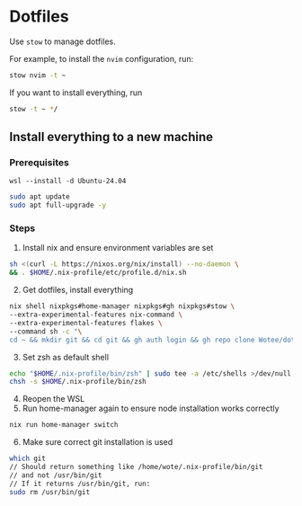 # Dotfiles

Use `stow` to manage dotfiles.

For example, to install the `nvim` configuration, run:

```sh
stow nvim -t ~
```

If you want to install everything, run
```sh
stow -t ~ */
```

## Install everything to a new machine
### Prerequisites
```pwsh
wsl --install -d Ubuntu-24.04
```
```bash
sudo apt update
sudo apt full-upgrade -y
```

### Steps
1. Install nix and ensure environment variables are set
```bash
sh <(curl -L https://nixos.org/nix/install) --no-daemon \
&& . $HOME/.nix-profile/etc/profile.d/nix.sh
```
2. Get dotfiles, install everything
```bash
nix shell nixpkgs#home-manager nixpkgs#gh nixpkgs#stow \
--extra-experimental-features nix-command \
--extra-experimental-features flakes \
--command sh -c "\
cd ~ && mkdir git && cd git && gh auth login && gh repo clone Wotee/dotFiles && cd dotFiles && rm ../../.gitconfig && stow -t ~ */ && home-manager switch"
```
3. Set zsh as default shell
```bash
echo "$HOME/.nix-profile/bin/zsh" | sudo tee -a /etc/shells >/dev/null
chsh -s $HOME/.nix-profile/bin/zsh
```
4. Reopen the WSL
5. Run home-manager again to ensure node installation works correctly
```bash
nix run home-manager switch
```
6. Make sure correct git installation is used
```bash
which git
// Should return something like /home/wote/.nix-profile/bin/git
// and not /usr/bin/git
// If it returns /usr/bin/git, run:
sudo rm /usr/bin/git
```
